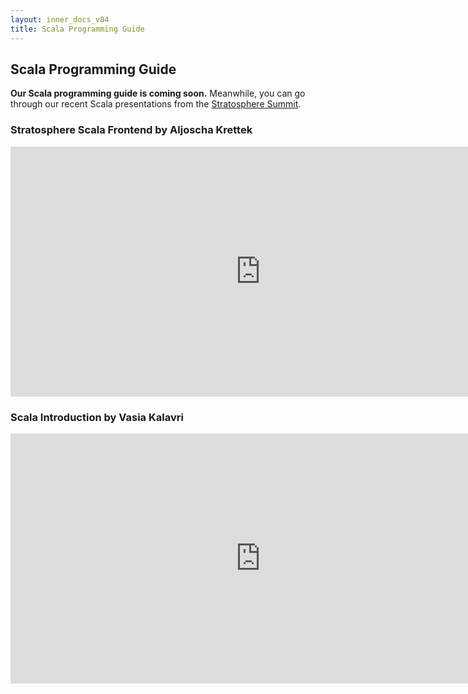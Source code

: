 ```yaml
--- 
layout: inner_docs_v04
title: Scala Programming Guide
---
```


## Scala Programming Guide
<p class="lead"><strong>Our Scala programming guide is coming soon.</strong> Meanwhile, you can go through our recent Scala presentations from the <a href="{{site.baseurl}}/events/2013/summit.html">Stratosphere Summit</a>.</p>

### <strong>Stratosphere Scala Frontend</strong> by Aljoscha Krettek

<p class="text-center"><iframe src="https://docs.google.com/presentation/d/1OL3vlQ1HjE0lmC_dZp5mEveFuybd8RzkRBvEky77Ff4/embed?start=false&loop=false&delayms=3000" frameborder="0" width="800" height="400" allowfullscreen="true" mozallowfullscreen="true" webkitallowfullscreen="true"></iframe></p>

### <strong>Scala Introduction</strong> by Vasia Kalavri
<p class="text-center"><iframe src="https://docs.google.com/presentation/d/1mzhjO-hb_ZNTHPaPiGPWDRyYufOig2CwNysW57eyQLU/embed?start=false&loop=false&delayms=3000" frameborder="0" width="800" height="400" allowfullscreen="true" mozallowfullscreen="true" webkitallowfullscreen="true"></iframe></p>